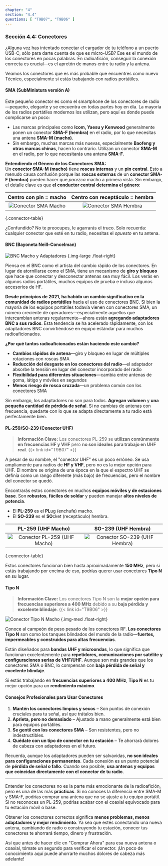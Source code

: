 ```yaml
---
chapter: "4"
section: "4.4"
questions: [ "T9B07", "T9B06" ]
---
```

### Sección 4.4: Conectores  

¿Alguna vez has intentado conectar el cargador de tu teléfono a un puerto USB-C, sólo para darte cuenta de que es micro-USB? Ese es el mundo de los conectores en pocas palabras. En radioafición, conseguir la conexión correcta es crucial—es el apretón de manos entre tu radio y la antena.  

Veamos los conectores que es más probable que encuentres como nuevo Técnico, especialmente si estás trabajando con radios portátiles.  

#### SMA (SubMiniatura versión A)  

Este pequeño conector es como el smartphone de los conectores de radio—pequeño, elegante y se encuentra en todas partes hoy en día. La mayoría de los radios portátiles modernos los utilizan, pero aquí es donde puede complicarse un poco:  

- Las marcas principales como **Icom, Yaesu y Kenwood** generalmente ponen un conector **SMA-F (hembra)** en el radio, por lo que necesitas una antena **SMA-M (macho)**.  
- Sin embargo, muchas marcas más nuevas, especialmente **Baofeng y otras marcas chinas**, hacen lo contrario. Utilizan un conector **SMA-M** en el radio, por lo que necesitarás una antena **SMA-F**.  

**Entendiendo el Género de los Conectores SMA:**  
Un **conector SMA-M (macho)** tiene **roscas internas** y un **pin central**. Esto a menudo causa confusión porque las **roscas externas** de un **conector SMA-F (hembra)** pueden hacer que *parezca* macho a primera vista. Sin embargo, el detalle clave es que **el conductor central determina el género**:  

| Centro con **pin** = **macho** | Centro con **receptáculo** = **hembra** |
|:---------:|:-----:|
| ![Conector SMA Macho](../../../images/SMAMale.jpg) | ![Conector SMA Hembra](../../../images/SMAFemale.jpg) |
{.connector-table}

¿Confundido? No te preocupes, le agarrarás el truco. Solo recuerda: cualquier conector que esté en tu radio, necesitas el *opuesto* en tu antena.  

#### BNC (Bayoneta Neill–Concelman)  

![BNC Macho y Adaptadores](../../../images/bncadapters.jpg)
{.img-large .float-right} 

Piensa en el BNC como el artista del cambio rápido de los conectores. En lugar de atornillarse como el SMA, tiene un mecanismo de **giro y bloqueo** que hace que conectar y desconectar antenas sea muy fácil. Los verás en algunos radios portátiles, muchos equipos de prueba e incluso algunos accesorios de HF.

**Desde principios de 2021, ha habido un cambio significativo en la comunidad de radios portátiles** hacia el uso de conectores BNC. Si bien la mayoría de los equipos portátiles todavía vienen con conectores SMA, un número creciente de operadores—especialmente aquellos que intercambian antenas regularmente—ahora están **agregando adaptadores BNC a sus radios**. Esta tendencia se ha acelerado rápidamente, con los adaptadores BNC convirtiéndose en equipo estándar para muchos radioaficionados.

**¿Por qué tantos radioaficionados están haciendo este cambio?**
- **Cambios rápidos de antena**—giro y bloqueo en lugar de múltiples rotaciones con roscas SMA
- **Reducción del desgaste en los conectores del radio**—el adaptador absorbe la tensión en lugar del conector incorporado del radio
- **Flexibilidad para diferentes situaciones**—cambia entre antenas de goma, látigo y móviles en segundos
- **Menos riesgo de rosca cruzada**—un problema común con los conectores SMA

Sin embargo, los adaptadores no son para todos. **Agregan volumen** y **una pequeña cantidad de pérdida de señal**. Si no cambias de antenas con frecuencia, quedarte con lo que se adapta directamente a tu radio está perfectamente bien.


#### PL-259/SO-239 (Conector UHF)  

> **Información Clave:** Los conectores PL-259 se **utilizan comúnmente en frecuencias HF y VHF** pero **no son ideales para trabajo en UHF real**. {{< link id="T9B07" >}}

A pesar de su nombre, el "conector UHF" es un poco erróneo. Se usa ampliamente para radios de **HF y VHF**, pero no es la mejor opción para UHF. El nombre se origina de una época en la que el espectro UHF se definía como un rango diferente (más bajo) de frecuencias, pero el nombre del conector se quedó.

Encontrarás estos conectores en muchos **equipos móviles y de estaciones base**. Son **robustos**, **fáciles de soldar** y pueden manejar **altos niveles de potencia**.  

* El **PL-259** es el **PL**ug (enchufe) macho.
* El **SO-239** es el **SO**cket (receptáculo) hembra.

| PL-259 (UHF Macho) | SO-239 (UHF Hembra) |
|:---------:|:-----:|
| ![Conector PL-259 (UHF Macho)](../../../images/PL259.jpg) | ![Conector SO-239 (UHF Hembra)](../../../images/SO239.jpg) |
{.connector-table}

Estos conectores funcionan bien hasta aproximadamente **150 MHz**, pero si estás trabajando por encima de eso, podrías querer usar conectores **Tipo N** en su lugar.  

#### Tipo N  

> **Información Clave:** Los conectores Tipo N son la **mejor opción para frecuencias superiores a 400 MHz** debido a su **baja pérdida y excelente blindaje**.  {{< link id="T9B06" >}}

![Conector Tipo N Macho](../../../images/typen.jpg)
{.img-med .float-right}

Conoce al campeón de peso pesado de los conectores RF. **Los conectores Tipo N** son como los tanques blindados del mundo de la radio—**fuertes, impermeables y construidos para altas frecuencias**.  

Están diseñados para **bandas UHF y microondas**, lo que significa que funcionan excelentemente para **repetidores, comunicaciones por satélite y configuraciones serias de VHF/UHF**. Aunque son más grandes que los conectores SMA o BNC, lo compensan con **baja pérdida de señal y excelente blindaje**.  

Si estás trabajando en **frecuencias superiores a 400 MHz**, **Tipo N** es tu mejor opción para un **rendimiento máximo**.  

#### Consejos Profesionales para Usar Conectores  

1. **Mantén los conectores limpios y secos** – Son puntos de conexión cruciales para tu señal, así que trátalos bien.    
2. **Aprieta, pero no demasiado** – Ajustado a mano generalmente está bien para equipos portátiles.
3. **Se gentil con los conectores SMA** – Son resistentes, pero no indestructibles.  
4. **Quédate con un tipo de conector en tu estación** – Te ahorrará dolores de cabeza con adaptadores en el futuro.  

Recuerda, aunque los adaptadores pueden ser salvavidas, **no son ideales para configuraciones permanentes**. Cada conexión es un punto potencial de **pérdida de señal o fallo**. Cuando sea posible, **usa antenas y equipos que coincidan directamente con el conector de tu radio**.

---

Entender los conectores no es la parte más emocionante de la radioafición, pero es una de las más **prácticas**. Si no conoces la diferencia entre SMA-M y SMA-F, podrías comprar una antena que no se ajuste a tu equipo portátil. Si no reconoces un PL-259, podrías acabar con el coaxial equivocado para tu estación móvil o base.  

Obtener los conectores correctos significa **menos problemas, menos adaptadores y mejor rendimiento**. Ya sea que estés conectando una nueva antena, cambiando de radio o construyendo tu estación, conocer tus conectores te ahorrará tiempo, dinero y frustración.  

Así que antes de hacer clic en "Comprar Ahora" para esa nueva antena o coaxial, tómate un segundo para verificar el conector. ¡Un poco de conocimiento aquí puede ahorrarte muchos dolores de cabeza más adelante!